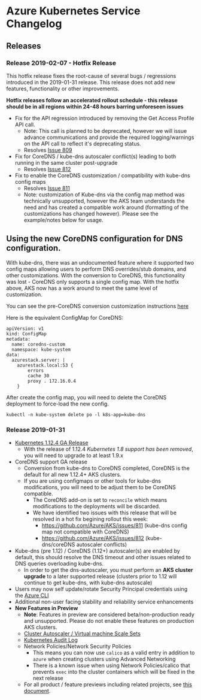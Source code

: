 # Azure Kubernetes Service Changelog

## Releases

### Release 2019-02-07 - Hotfix Release

This hotfix release fixes the root-cause of several bugs / regressions introduced in the 2019-01-31 release. This release does not add new features, functionality or other improvements. 

**Hotfix releases follow an accelerated rollout schedule - this release should be in all regions within 24-48 hours barring unforeseen issues**

* Fix for the API regression introduced by removing the Get Access Profile API call. 
  * Note: This call is planned to be deprecated, however we will issue advance communications and provide the required logging/warnings on the API call to reflect it's deprecating status.
  * Resolves [Issue 809](https://github.com/Azure/AKS/issues/809) 
* Fix for CoreDNS / kube-dns autoscaler conflict(s) leading to both running in the same cluster post-upgrade
  * Resolves [Issue 812](https://github.com/Azure/AKS/issues/812)
* Fix to enable the CoreDNS customization / compatibility with kube-dns config maps
  * Resolves [Issue 811](https://github.com/Azure/AKS/issues/811)
  * Note: customization of Kube-dns via the config map method was technically unsupported, however the AKS team understands the need and has created a compatible work around (formatting of the customizations has changed however). Please see the example/notes below for usage.

## Using the new CoreDNS configuration for DNS configuration.

With kube-dns, there was an undocumented feature where it supported two config maps allowing users to perform DNS overrides/stub domains, and other customizations. With the conversion to CoreDNS, this functionality was lost - CoreDNS only supports a single config map. With the hotfix above, AKS now has a work around to meet the same level of customization.

You can see the pre-CoreDNS conversion customization instructions [here][7]

Here is the equivalent ConfigMap for CoreDNS:

```
apiVersion: v1
kind: ConfigMap
metadata:
  name: coredns-custom
  namespace: kube-system
data:
  azurestack.server: |
    azurestack.local:53 {
        errors
        cache 30
        proxy . 172.16.0.4
    }
```

After create the config map, you will need to delete the CoreDNS deployment to force-load the new config.
```
kubectl -n kube-system delete po -l k8s-app=kube-dns
```


### Release 2019-01-31

* [Kubernetes 1.12.4 GA Release][1]
  * With the release of 1.12.4 *Kubernetes 1.8 support has been removed*, you will need to upgrade to at least 1.9.x
* CoreDNS support GA release
  * Conversion from kube-dns to CoreDNS completed, CoreDNS is the default for all new 1.12.4+ AKS clusters.
  * If you are using configmaps or other tools for kube-dns modifications, you will need to be adjust them to be CoreDNS compatible.
    * The CoreDNS add-on is set to `reconcile` which means modifications to the deployments will be discarded.
    * We have identified two issues with this release that will be resolved in a hot fix begining rollout this week:
      * https://github.com/Azure/AKS/issues/811 (kube-dns config map not compatible with CoreDNS)
      * https://github.com/Azure/AKS/issues/812 (kube-dns/coreDNS autoscaler conflicts)
* Kube-dns (pre 1.12) / CoreDNS (1.12+) autoscaler(s) are enabled by default, this should resolve the DNS timeout and other issues related to DNS queries overloading kube-dns.
  * In order to get the dns-autoscaler, you must perform an **AKS cluster upgrade** to a later supported release (clusters prior to 1.12 will continue to get kube-dns, with kube-dns autoscale)
* Users may now self update/rotate Security Principal credentials using the [Azure CLI][6]
* Additional non-user facing stability and reliability service enhancements
* **New Features in Preview**
  * **Note**: Features in preview are considered beta/non-production ready and unsupported. Please do not enable these features on production AKS clusters.
  * [Cluster Autoscaler / Virtual machine Scale Sets][2]
  * [Kubernetes Audit Log][3]
  * Network Policies/Network Security Policies
    * This means you can now use `calico` as a valid entry in addition to `azure` when creating clusters using Advanced Networking
    * There is a known issue when using Network Policies/calico that prevents `exec` into the cluster containers which will be fixed in the next release
  * For all product / feature previews including related projects, see [this document][5].

[1]: https://docs.microsoft.com/azure/aks/supported-kubernetes-versions
[2]: https://docs.microsoft.com/azure/aks/cluster-autoscaler#create-an-aks-cluster-and-enable-the-cluster-autoscaler
[3]: https://github.com/Azure/AKS/blob/master/previews.md#kubernetes-audit-log
[5]: https://github.com/Azure/AKS/blob/master/previews.md
[6]: https://docs.microsoft.com/azure/aks/update-credentials
[7]: https://www.danielstechblog.io/using-custom-dns-server-for-domain-specific-name-resolution-with-azure-kubernetes-service/

